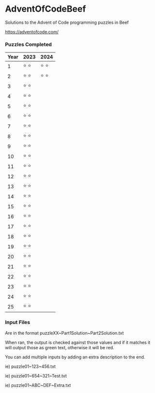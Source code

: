 # AdventOfCodeBeef
Solutions to the Advent of Code programming puzzles in Beef

https://adventofcode.com/

### Puzzles Completed
| Year | 2023 | 2024 |
 ------------- | ------------- | ------------- |
 1 | :star: :star: | :star: :star: |
 2 | :star: :star: | :star: :star: |
 3 | :star: :star: | |
 4 | :star: :star: | |
 5 | :star: :star: | |
 6 | :star: :star: | |
 7 | :star: :star: | |
 8 | :star: :star: | |
 9 | :star: :star: | |
 10 | :star: :star: | |
 11 | :star: :star: | |
 12 | :star: :star: | |
 13 | :star: :star: | |
 14 | :star: :star: | |
 15 | :star: :star: | |
 16 | :star: :star: | |
 17 | :star: :star: | |
 18 | :star: :star: | |
 19 | :star: :star: | |
 20 | :star: :star: | |
 21 | :star: :star: | |
 22 | :star: :star: | |
 23 | :star: :star: | |
 24 | :star: :star: | |
 25 | :star: :star: | |

### Input Files
Are in the format puzzleXX\~Part1Solution\~Part2Solution.txt

When ran, the output is checked against those values and if it matches it will output those as green text, otherwise it will be red.

You can add multiple inputs by adding an extra description to the end.

ie) puzzle01\~123\~456.txt

ie) puzzle01\~654\~321\~Test.txt

ie) puzzle01\~ABC\~DEF\~Extra.txt